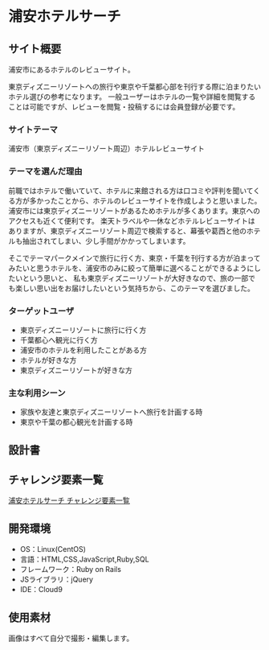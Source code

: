 # 浦安ホテルサーチ

## サイト概要
浦安市にあるホテルのレビューサイト。

東京ディズニーリゾートへの旅行や東京や千葉都心部を刊行する際に泊まりたいホテル選びの参考になります。
一般ユーザーはホテルの一覧や詳細を閲覧することは可能ですが、レビューを閲覧・投稿するには会員登録が必要です。

### サイトテーマ
浦安市（東京ディズニーリゾート周辺）ホテルレビューサイト

### テーマを選んだ理由

前職ではホテルで働いていて、ホテルに来館される方は口コミや評判を聞いてくる方が多かったことから、ホテルのレビューサイトを作成しようと思いました。
浦安市には東京ディズニーリゾートがあるためホテルが多くあります。東京へのアクセスも近くて便利です。
楽天トラベルや一休などホテルレビューサイトはありますが、東京ディズニーリゾート周辺で検索すると、幕張や葛西と他のホテルも抽出されてしまい、少し手間がかかってしまいます。

そこでテーマパークメインで旅行に行く方、東京・千葉を刊行する方が泊まってみたいと思うホテルを、浦安市のみに絞って簡単に選べることができるようにしたいという思いと、
私も東京ディズニーリゾートが大好きなので、旅の一部でも楽しい思い出をお届けしたいという気持ちから、このテーマを選びました。

### ターゲットユーザ

- 東京ディズニーリゾートに旅行に行く方
- 千葉都心へ観光に行く方
- 浦安市のホテルを利用したことがある方
- ホテルが好きな方
- 東京ディズニーリゾートが好きな方

### 主な利用シーン

- 家族や友達と東京ディズニーリゾートへ旅行を計画する時
- 東京や千葉の都心観光を計画する時

## 設計書


## チャレンジ要素一覧
[浦安ホテルサーチ チャレンジ要素一覧](https://docs.google.com/spreadsheets/d/1g0c8Bz8RHw8O-zL7bRNLPVbDtSNMyuum_2vkwjnZWr4/edit#gid=0)

## 開発環境
- OS：Linux(CentOS)
- 言語：HTML,CSS,JavaScript,Ruby,SQL
- フレームワーク：Ruby on Rails
- JSライブラリ：jQuery
- IDE：Cloud9

## 使用素材

画像はすべて自分で撮影・編集します。
